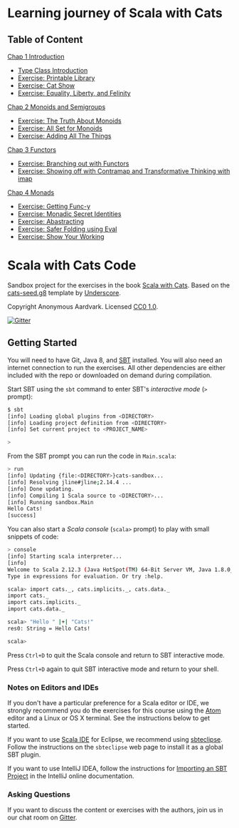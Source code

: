 # Learning journey of Scala with Cats 
## Table of Content

[Chap 1 Introduction](./src/main/scala/sandbox/cats1)
- [Type Class Introduction](./src/main/scala/sandbox/cats1/TypeClassIntro.scala)
- [Exercise: Printable Library](./src/main/scala/sandbox/cats1/Printable.scala)
- [Exercise: Cat Show](./src/main/scala/sandbox/cats1/CatShow.scala)
- [Exercise: Equality, Liberty, and Felinity](./src/main/scala/sandbox/cats1/CatEq.scala)

[Chap 2 Monoids and Semigroups](./src/main/scala/sandbox/cats2)
- [Exercise: The Truth About Monoids](./src/main/scala/sandbox/cats2/BooleanMonoid.scala)
- [Exercise: All Set for Monoids](./src/main/scala/sandbox/cats2/SetMonoid.scala)
- [Exercise: Adding All The Things](./src/main/scala/sandbox/cats2/SuperAdder.scala)

[Chap 3 Functors](./src/main/scala/sandbox/cats3)
- [Exercise: Branching out with Functors](./src/main/scala/sandbox/cats3/TreeFunctor.scala)
- [Exercise: Showing off with Contramap and Transformative Thinking with imap](./src/main/scala/sandbox/cats3/Codec.scala)

[Chap 4 Monads](./src/main/scala/sandbox/cats4)
- [Exercise: Getting Func-y](./src/main/scala/sandbox/cats4/FunctorMonad.scala)
- [Exercise: Monadic Secret Identities](./src/main/scala/sandbox/cats4/IdMonad.scala)
- [Exercise: Abastracting](./src/main/scala/sandbox/cats4/Abstracting.scala)
- [Exercise: Safer Folding using Eval](./src/main/scala/sandbox/cats4/SafeFoldingEval.scala)
- [Exercise: Show Your Working](./src/main/scala/sandbox/cats4/ShowYourWorking.scala)

# Scala with Cats Code

Sandbox project for the exercises in the book [Scala with Cats][book].
Based on the [cats-seed.g8][cats-seed] template by [Underscore][underscore].

Copyright Anonymous Aardvark. Licensed [CC0 1.0][license].

[![Gitter](https://badges.gitter.im/Join%20Chat.svg)][gitter]

## Getting Started

You will need to have Git, Java 8, and [SBT][sbt] installed.
You will also need an internet connection to run the exercises.
All other dependencies are either included with the repo
or downloaded on demand during compilation.

Start SBT using the `sbt` command to enter SBT's *interactive mode*
(`>` prompt):

```bash
$ sbt
[info] Loading global plugins from <DIRECTORY>
[info] Loading project definition from <DIRECTORY>
[info] Set current project to <PROJECT_NAME>

>
```

From the SBT prompt you can run the code in `Main.scala`:

```bash
> run
[info] Updating {file:<DIRECTORY>}cats-sandbox...
[info] Resolving jline#jline;2.14.4 ...
[info] Done updating.
[info] Compiling 1 Scala source to <DIRECTORY>...
[info] Running sandbox.Main
Hello Cats!
[success]
```

You can also start a *Scala console* (`scala>` prompt)
to play with small snippets of code:

```bash
> console
[info] Starting scala interpreter...
[info]
Welcome to Scala 2.12.3 (Java HotSpot(TM) 64-Bit Server VM, Java 1.8.0_112).
Type in expressions for evaluation. Or try :help.

scala> import cats._, cats.implicits._, cats.data._
import cats._
import cats.implicits._
import cats.data._

scala> "Hello " |+| "Cats!"
res0: String = Hello Cats!

scala>
```

Press `Ctrl+D` to quit the Scala console
and return to SBT interactive mode.

Press `Ctrl+D` again to quit SBT interactive mode
and return to your shell.

### Notes on Editors and IDEs

If you don't have a particular preference for a Scala editor or IDE,
we strongly recommend you do the exercises for this course using
the [Atom][atom] editor and a Linux or OS X terminal.
See the instructions below to get started.

If you want to use [Scala IDE][scala-ide] for Eclipse,
we recommend using [sbteclipse][sbteclipse].
Follow the instructions on the `sbteclipse` web page
to install it as a global SBT plugin.

If you want to use IntelliJ IDEA,
follow the instructions for [Importing an SBT Project][intellij-setup]
in the IntelliJ online documentation.

### Asking Questions

If you want to discuss the content or exercises with the authors,
join us in our chat room on [Gitter][gitter].

[cats-seed]: https://github.com/underscoreio/cats-seed.g8
[underscore]: https://underscore.io
[book]: https://underscore.io/books/advanced-scala
[license]: https://creativecommons.org/publicdomain/zero/1.0/
[sbt]: http://scala-sbt.org
[gitter]: https://gitter.im/underscoreio/scala?utm_source=essential-scala-readme&utm_medium=badge&utm_campaign=essential-scala
[atom]: https://atom.io
[scala-ide]: http://scala-ide.org
[sbteclipse]: https://github.com/typesafehub/sbteclipse
[intellij-idea]: https://www.jetbrains.com/idea
[intellij-setup]: https://www.jetbrains.com/help/idea/2016.1/getting-started-with-sbt.html#import_project
